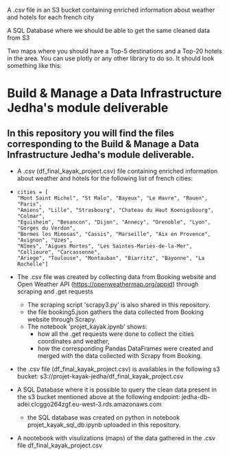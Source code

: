 A .csv file in an S3 bucket containing enriched information about weather and hotels for each french city

A SQL Database where we should be able to get the same cleaned data from S3

Two maps where you should have a Top-5 destinations and a Top-20 hotels in the area. You can use plotly or any other library to do so. It should look something like this:

# Build & Manage a Data Infrastructure Jedha's module deliverable 

## In this repository you will find the files corresponding to the Build & Manage a Data Infrastructure Jedha's module deliverable.

  - A .csv (df_final_kayak_project.csv) file containing enriched information about weather and hotels for the following list of french cities:
    
  -     cities = [
        "Mont Saint Michel", "St Malo", "Bayeux", "Le Havre", "Rouen", "Paris", 
        "Amiens", "Lille", "Strasbourg", "Chateau du Haut Koenigsbourg", "Colmar", 
        "Eguisheim", "Besancon", "Dijon", "Annecy", "Grenoble", "Lyon", "Gorges du Verdon", 
        "Bormes les Mimosas", "Cassis", "Marseille", "Aix en Provence", "Avignon", "Uzes", 
        "Nîmes", "Aigues Mortes", "Les Saintes-Maries-de-la-Mer", "Collioure", "Carcassonne", 
        "Ariege", "Toulouse", "Montauban", "Biarritz", "Bayonne", "La Rochelle"]
    
 - The .csv file was created by collecting data from Booking website and Open Weather API (https://openweathermap.org/appid) through scraping and .get requests
      - The scraping script 'scrapy3.py' is also shared in this repository.
      - the file booking5.json gathers the data collected from Booking website through Scrapy.
      - The notebook 'projet_kayak.ipynb' shows:
          - how all the .get requests were done to collect the cities coordinates and weather,
          - how the corresponding Pandas DataFrames were created and merged with the data collected with Scrapy from Booking.

- the .csv file (df_final_kayak_project.csv) is availables in the following s3 bucket: s3://projet-kayak-jedha/df_final_kayak_project.csv

- A SQL Database where it is possible to query the clean data present in the s3 bucket mentioned above at the following endpoint: jedha-db-adei.clcggo264zgf.eu-west-3.rds.amazonaws.com

  - the SQL database was created on python in notebook projet_kayak_sql_db.ipynb uploaded in this repository.
 
- A nootebook with visulizations (maps) of the data gathered in the .csv file df_final_kayak_project.csv
